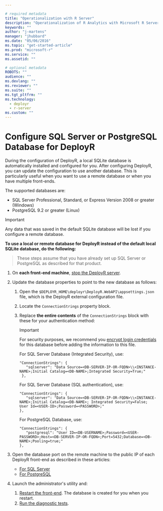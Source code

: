 ```yaml
---

# required metadata
title: "Operationalization with R Server"
description: "Operationalization of R Analytics with Microsoft R Server"
keywords: ""
author: "j-martens"
manager: "jhubbard"
ms.date: "05/06/2016"
ms.topic: "get-started-article"
ms.prod: "microsoft-r"
ms.service: ""
ms.assetid: ""

# optional metadata
ROBOTS: ""
audience: ""
ms.devlang: ""
ms.reviewer: ""
ms.suite: ""
ms.tgt_pltfrm: ""
ms.technology: 
  - deployr
  - r-server
ms.custom: ""
---
```


# Configure SQL Server or PostgreSQL Database for DeployR

During the configuration of DeployR, a local SQLite database is automatically installed and configured for you. After configuring DeployR, you can update the configuration to use another database. This is particularly useful when you want to use a remote database or when you have multiple front-ends. 

The supported databases are:
+ SQL Server Professional, Standard, or Express Version 2008 or greater (Windows)
+ PostgreSQL 9.2 or greater (Linux) 

> [!Important]
> Any data that was saved in the default SQLite database will be lost if you configure a remote database.

<a name="sqlserver"></a>
<a name="postgresql"></a>

**To use a local or remote database for DeployR instead of the default local SQLite database, do the following:**

> These steps assume that you have already set up SQL Server or PostgreSQL as described for that product.

1.  On **each front-end machine**, [stop the DeployR server](admin-utility.md#startstop).

1.  Update the database properties to point to the new database as follows:

    1. Open the `$DEPLOYR_HOME\deployr\DeployR.WebAPI\appsettings.json` file, which is the DeployR external configuration file.

    1. Locate the `ConnectionStrings` property block.

    1. Replace **the entire contents** of the `ConnectionStrings` block with these for your authentication method:

       > [!Important]
       > For security purposes, we recommend you [encrypt login credentials](admin-utility.md#encrypt) for this database before adding the information to this file.

       For SQL Server Database (Integrated Security), use:
       ``` 
       "ConnectionStrings": {
          "sqlserver": "Data Source=<DB-SERVER-IP-OR-FQDN>\\<INSTANCE-NAME>;Initial Catalog=<DB-NAME>;Integrated Security=True;"
        },
        ```

        For SQL Server Database (SQL authentication), use: 
        ```
        "ConnectionStrings": {
           "sqlserver": "Data Source=<DB-SERVER-IP-OR-FQDN>\\<INSTANCE-NAME>;Initial Catalog=<DB-NAME>; Integrated Security=False; User Id=<USER-ID>;Password=<PASSWORD>;"
        },
        ```

        For PostgreSQL Database, use:
        ```
        "ConnectionStrings": {
           "postgresql": "User ID=<DB-USERNAME>;Password=<USER-PASSWORD>;Host=<DB-SERVER-IP-OR-FQDN>;Port=5432;Database=<DB-NAME>;Pooling=true;"
        },   
        ```

1. Open the database port on the remote machine to the public IP of each DeployR front-end as described in these articles:
   + [For SQL Server](https://technet.microsoft.com/en-us/library/ms175043(v=sql.130).aspx)
   + [For PostgreSQL](https://www.postgresql.org/docs/current/static/auth-pg-hba-conf.html)
         
1. Launch the administrator's utility and:
   1. [Restart the front-end](admin-utility.md#startstop). The database is created for you when you restart.
   1. [Run the diagnostic tests](admin-utility.md#test).